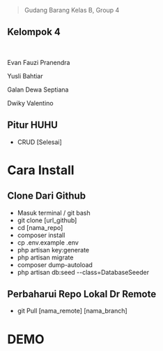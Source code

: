 >   Gudang Barang
>   Kelas B, Group 4

## Kelompok 4
<p><br></p>
<p>Evan Fauzi Pranendra</p>
<p>Yusli Bahtiar</p>
<p>Galan Dewa Septiana</p>
<p>Dwiky Valentino</p>

## Pitur HUHU
-   CRUD [Selesai]


# Cara Install

## Clone Dari Github
-   Masuk terminal / git bash
-   git clone [url_github]
-   cd [nama_repo]
-   composer install
-   cp .env.example .env
-   php artisan key:generate
-   php artisan migrate
-   composer dump-autoload
-   php artisan db:seed --class=DatabaseSeeder

## Perbaharui Repo Lokal Dr Remote
-   git Pull [nama_remote] [nama_branch]

# DEMO
